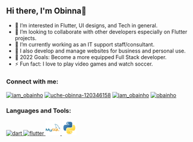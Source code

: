 ## Hi there, I'm Obinna👋 

- 👀 I’m interested in Flutter, UI designs, and Tech in general.
- 👯 I’m looking to collaborate with other developers especially on Flutter projects.
- 🌱 I’m currently working as an IT support staff/consultant.
- 💞️ I also develop and manage websites for business and personal use.
- 🥅 2022 Goals: Become a more equipped Full Stack developer.
- ⚡ Fun fact: I love to play video games and watch soccer.

<h3 align="left">Connect with me:</h3>
<p align="left">
<a href="https://twitter.com/iam_obainho" target="blank"><img align="center" src="https://raw.githubusercontent.com/rahuldkjain/github-profile-readme-generator/master/src/images/icons/Social/twitter.svg" alt="iam_obainho" height="30" width="40" /></a>
<a href="https://linkedin.com/in/uche-obinna-120346158" target="blank"><img align="center" src="https://raw.githubusercontent.com/rahuldkjain/github-profile-readme-generator/master/src/images/icons/Social/linked-in-alt.svg" alt="uche-obinna-120346158" height="30" width="40" /></a>
<a href="https://instagram.com/iam_obainho" target="blank"><img align="center" src="https://raw.githubusercontent.com/rahuldkjain/github-profile-readme-generator/master/src/images/icons/Social/instagram.svg" alt="iam_obainho" height="30" width="40" /></a>
<a href="https://dribbble.com/obainho" target="blank"><img align="center" src="https://raw.githubusercontent.com/rahuldkjain/github-profile-readme-generator/master/src/images/icons/Social/dribbble.svg" alt="obainho" height="30" width="40" /></a>
</p>

<h3 align="left">Languages and Tools:</h3>
<p align="left"> <a href="https://dart.dev" target="_blank" rel="noreferrer"> <img src="https://www.vectorlogo.zone/logos/dartlang/dartlang-icon.svg" alt="dart" width="40" height="40"/> </a> <a href="https://flutter.dev" target="_blank" rel="noreferrer"> <img src="https://www.vectorlogo.zone/logos/flutterio/flutterio-icon.svg" alt="flutter" width="40" height="40"/> </a> <a href="https://www.mysql.com/" target="_blank" rel="noreferrer"> <img src="https://raw.githubusercontent.com/devicons/devicon/master/icons/mysql/mysql-original-wordmark.svg" alt="mysql" width="40" height="40"/> </a> <a href="https://www.python.org" target="_blank" rel="noreferrer"> <img src="https://raw.githubusercontent.com/devicons/devicon/master/icons/python/python-original.svg" alt="python" width="40" height="40"/> </a> </p>
